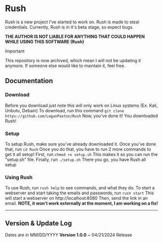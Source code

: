 # Rush
Rush is a new project I've started to work on. Rush is made to steal credentials. Currently, Rush is in it's beta stage, so expect bugs.

**THE AUTHOR IS NOT LIABLE FOR ANYTHING THAT COULD HAPPEN WHILE USING THIS SOFTWARE (Rush)**

>[!IMPORTANT]
>This repository is now archived, which mean I will not be updating it anymore. If someone else would like to maintain it, feel free.

## Documentation
### Download
Before you download just note this will only work on Linux systems (Ex. Kali, Unbutu, Debain)
To download, run this command `git clone https://github.com/LoganPaxton/Rush`
Now, you've done it! You downloaded Rush!
### Setup
To setup Rush, make sure you've already downloaded it. Once you've done that, run `cd Rush` Once you do that, you have to run 2 more commands to get it all setup!
First, run `chmod +x setup.sh` This makes it so you can run the "setup.sh" file. Finally, run `./setup.sh` There you go, you have Rush all setup
### Using Rush
To use Rush, run `rush help` to see commands, and what they do. To start a webserver and start taking the emails and passwords, run `rush start` This will start a webserver on http://localhost:8080 Then, send the link in an email. **NOTE, it won't work externally at the moment, I am working on a fix!**

---
## Version & Update Log
Dates are in MM/DD/YYYY
**Version 1.0.0** ~ 04/21/2024
  Release
